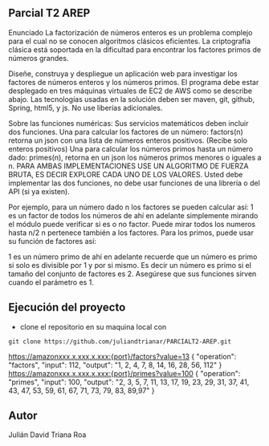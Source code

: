 ## Parcial T2 AREP

Enunciado
La factorización de números enteros es un problema complejo para el cual no se conocen algoritmos clásicos eficientes. La criptografía clásica está soportada en la dificultad para encontrar los factores primos de números grandes.

Diseñe, construya y despliegue un aplicación web para investigar los factores de números enteros y los números primos. El programa debe estar desplegado en tres máquinas virtuales de EC2 de AWS como se describe abajo. Las tecnologías usadas en la solución deben ser maven, git, github, Spring, html5, y js. No use liberías adicionales.


Sobre las funciones numéricas:
Sus servicios matemáticos deben incluir dos funciones. 
Una para calcular los factores de un número: factors(n) retorna un json con una lista de números enteros positivos. (Recibe solo enteros positivos)
Una para calcular los números primos hasta un número dado: primes(n), retorna en un json los números primos menores o iguales a n.
PARA AMBAS IMPLEMENTACIONES USE UN ALGORITMO  DE FUERZA BRUTA, ES DECIR EXPLORE CADA UNO DE LOS VALORES. Usted debe implementar las dos funciones, no debe usar funciones de una librería o del API (si ya existen).

Por ejemplo, para un  número dado n los factores se pueden calcular así:
1 es un factor de todos los números
de ahí en adelante simplemente mirando el módulo puede verificar si es o no factor.
Puede mirar todos los numeros hasta n/2
n pertenece también a los factores.
Para los primos, puede usar su función de factores así:

1 es un número primo
de ahí en adelante recuerde que un número es primo si solo es divisible por 1 y por si mismo.
Es decir un número es primo si el tamaño del conjunto de factores es 2.
Asegúrese que sus funciones sirven cuando el parámetro es 1.

## Ejecución del proyecto 

- clone el repositorio en su maquina local con 

```
git clone https://github.com/juliandtrianar/PARCIALT2-AREP.git
```

https://amazonxxx.x.xxx.x.xxx:{port}/factors?value=13
{
 "operation": "factors",
 "input":  112,
 "output":  "1, 2, 4, 7, 8, 14, 16, 28, 56, 112"
}
https://amazonxxx.x.xxx.x.xxx:{port}/primes?value=100
{
 "operation": "primes",
 "input":  100,
 "output":  "2, 3, 5, 7, 11, 13, 17, 19, 23, 29, 31, 37, 41, 43, 47, 53, 59, 61, 67, 71, 73, 79, 83, 89,97"
}

## Autor

Julián David Triana Roa
